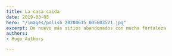 ```yaml
---
title: La casa caida
date: 2019-03-05
hero: "/images/polish_20200615_005603521.jpg"
excerpt: De nuevo más sitios abandonados con mucha fortaleza
authors:
- Hugo Authors

---
```


<br><br><br><br><br><br>